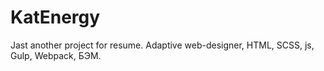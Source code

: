 # KatEnergy
Jast another project for resume.
Adaptive web-designer, HTML, SCSS, js, Gulp, Webpack, БЭМ.
